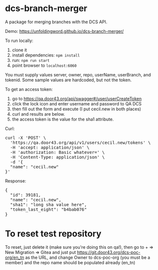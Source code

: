 # dcs-branch-merger
A package for merging branches with the DCS API.


Demo: https://unfoldingword.github.io/dcs-branch-merger/

To run locally:

1. clone it
2. install dependencies: `npm install`
3. run: `npm run start`
4. point browser to `localhost:6060`


You must supply values server, owner, repo, userName, userBranch, and tokenid.
Some sample values are hardcoded, but not the token.

To get an access token:

1. go to https://qa.door43.org/api/swagger#/user/userCreateToken
2. click the lock icon and enter username and password to QA DCS
3. then fill out the form and execute (I put cecil.new in both places)
4. curl and results are below.
5. the access token is the value for the sha1 attribute.

Curl:
<pre>
curl -X 'POST' \
  'https://qa.door43.org/api/v1/users/cecil.new/tokens' \
  -H 'accept: application/json' \
  -H 'authorization: Basic whatever=' \
  -H 'Content-Type: application/json' \
  -d '{
  "name": "cecil.new"
}'
</pre>

Response:
<pre>
{
  "id": 39181,
  "name": "cecil.new",
  "sha1": "long sha value here",
  "token_last_eight": "b4bab076"
}
</pre>

# To reset test repository

To reset, just delete it (make sure you're doing this on qa!), then go to + => New Migration => Gitea and just put https://git.door43.org/dcs-poc-org/en_tn as the URL, and change Owner to dcs-poc-org (you must be a member) and the repo name should be populated already (en_tn)
